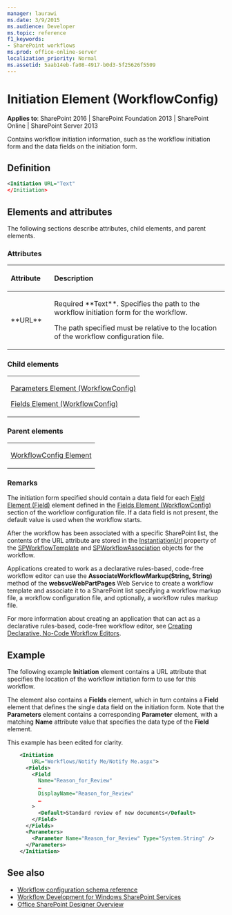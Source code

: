 ```yaml
---
manager: laurawi
ms.date: 3/9/2015
ms.audience: Developer
ms.topic: reference
f1_keywords:
- SharePoint workflows
ms.prod: office-online-server
localization_priority: Normal
ms.assetid: 5aab14eb-fa08-4917-b0d3-5f25626f5509
---
```


# Initiation Element (WorkflowConfig)

**Applies to**: SharePoint 2016 | SharePoint Foundation 2013 | SharePoint Online | SharePoint Server 2013

Contains workflow initiation information, such as the workflow initiation form and the data fields on the initiation form.

## Definition

```XML
<Initiation URL="Text"
</Initiation>
```

## Elements and attributes

The following sections describe attributes, child elements, and parent elements.

### Attributes

<table>
<colgroup>
<col width="20%" />
<col width="80%" />
</colgroup>
<thead>
<tr class="header">
<th align="left"><p>Attribute</p></th>
<th align="left"><p>Description</p></th>
</tr>
</thead>
<tbody>
<tr class="even">
<td align="left"><p>**URL**</p></td>
<td align="left"><p>Required **Text**. Specifies the path to the workflow initiation form for the workflow.</p>
<p>The path specified must be relative to the location of the workflow configuration file.</p></td>
</tr>
</tbody>
</table>

### Child elements

<table>
<colgroup>
<col width="100%" />
</colgroup>
<tbody>
<tr class="odd">
<td align="left"><p><span sdata="link"><a href="parameters-element-workflowconfig.md">Parameters Element (WorkflowConfig)</a></span></p>
<p><span sdata="link"><a href="fields-element-workflowconfig.md">Fields Element (WorkflowConfig)</a></span></p></td>
</tr>
</tbody>
</table>

### Parent elements

<table>
<colgroup>
<col width="100%" />
</colgroup>
<tbody>
<tr class="odd">
<td align="left"><p><span sdata="link"><a href="workflowconfig-element.md">WorkflowConfig Element</a></span></p></td>
</tr>
</tbody>
</table>

### Remarks

The initiation form specified should contain a data field for each [Field Element (Field)](field-element-field.md) element defined in the [Fields Element (WorkflowConfig)](fields-element-workflowconfig.md) section of the workflow configuration file. If a data field is not present, the default value is used when the workflow starts.

After the workflow has been associated with a specific SharePoint list, the contents of the URL attribute are stored in the [InstantiationUrl](https://msdn.microsoft.com/en-us/library/office/microsoft.sharepoint.workflow.spworkflowtemplate.instantiationurl.aspx) property of the [SPWorkflowTemplate](https://msdn.microsoft.com/en-us/library/office/microsoft.sharepoint.workflow.spworkflowtemplate.aspx) and [SPWorkflowAssociation](https://msdn.microsoft.com/en-us/library/office/microsoft.sharepoint.workflow.spworkflowassociation.aspx) objects for the workflow.

Applications created to work as a declarative rules-based, code-free workflow editor can use the **AssociateWorkflowMarkup(String, String)** method of the **websvcWebPartPages** Web Service to create a workflow template and associate it to a SharePoint list specifying a workflow markup file, a workflow configuration file, and optionally, a workflow rules markup file.

For more information about creating an application that can act as a declarative rules-based, code-free workflow editor, see [Creating Declarative, No-Code Workflow Editors](https://msdn.microsoft.com/en-us/library/office/bb417436.aspx).

## Example

The following example **Initiation** element contains a URL attribute that specifies the location of the workflow initiation form to use for this workflow.

The element also contains a **Fields** element, which in turn contains a **Field** element that defines the single data field on the initiation form. Note that the **Parameters** element contains a corresponding **Parameter** element, with a matching **Name** attribute value that specifies the data type of the **Field** element.

This example has been edited for clarity.

```XML
    <Initiation 
        URL="Workflows/Notify Me/Notify Me.aspx">
      <Fields>
        <Field 
          Name="Reason_for_Review" 
          …
          DisplayName="Reason_for_Review" 
          …
        >
          <Default>Standard review of new documents</Default>
        </Field>
      </Fields>
      <Parameters>
        <Parameter Name="Reason_for_Review" Type="System.String" />
      </Parameters>
    </Initiation>
```

## See also

- [Workflow configuration schema reference](workflow-configuration-schema-reference.md)
- [Workflow Development for Windows SharePoint Services](https://msdn.microsoft.com/en-us/library/office/ms414613.aspx)
- [Office SharePoint Designer Overview](https://msdn.microsoft.com/en-us/library/office/ms454098.aspx)










